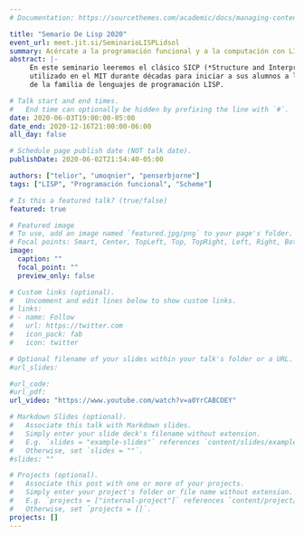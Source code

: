 ```yaml
---
# Documentation: https://sourcethemes.com/academic/docs/managing-content/

title: "Semario De Lisp 2020"
event_url: meet.jit.si/SeminarioLISPLidsol
summary: Acércate a la programación funcional y a la computación con LISP :)
abstract: |-
     En este seminario leeremos el clásico SICP (*Structure and Interpretation of Computer Programs*),
     utilizado en el MIT durante décadas para iniciar a sus alumnos a la computación y a la programación empleando Scheme, un dialecto minimalista y elegante
     de la familia de lenguajes de programación LISP. 

# Talk start and end times.
#   End time can optionally be hidden by prefixing the line with `#`.
date: 2020-06-03T19:00:00-05:00
date_end: 2020-12-16T21:00:00-06:00
all_day: false

# Schedule page publish date (NOT talk date).
publishDate: 2020-06-02T21:54:40-05:00

authors: ["telior", "umoqnier", "penserbjorne"]
tags: ["LISP", "Programación funcional", "Scheme"]

# Is this a featured talk? (true/false)
featured: true

# Featured image
# To use, add an image named `featured.jpg/png` to your page's folder. 
# Focal points: Smart, Center, TopLeft, Top, TopRight, Left, Right, BottomLeft, Bottom, BottomRight.
image:
  caption: ""
  focal_point: ""
  preview_only: false

# Custom links (optional).
#   Uncomment and edit lines below to show custom links.
# links:
# - name: Follow
#   url: https://twitter.com
#   icon_pack: fab
#   icon: twitter

# Optional filename of your slides within your talk's folder or a URL.
#url_slides:

#url_code:
#url_pdf:
url_video: "https://www.youtube.com/watch?v=a0YrCABCOEY"

# Markdown Slides (optional).
#   Associate this talk with Markdown slides.
#   Simply enter your slide deck's filename without extension.
#   E.g. `slides = "example-slides"` references `content/slides/example-slides.md`.
#   Otherwise, set `slides = ""`.
#slides: ""

# Projects (optional).
#   Associate this post with one or more of your projects.
#   Simply enter your project's folder or file name without extension.
#   E.g. `projects = ["internal-project"]` references `content/project/deep-learning/index.md`.
#   Otherwise, set `projects = []`.
projects: []
---
```

